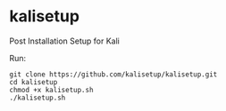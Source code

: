 # kalisetup
Post Installation Setup for Kali

Run:
```
git clone https://github.com/kalisetup/kalisetup.git
cd kalisetup
chmod +x kalisetup.sh
./kalisetup.sh
```
